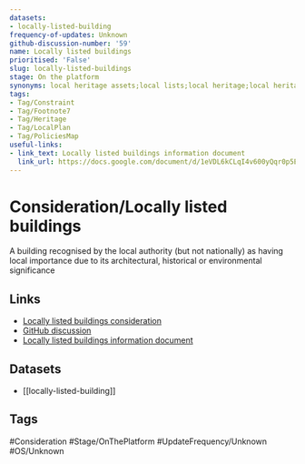 ```yaml
---
datasets:
- locally-listed-building
frequency-of-updates: Unknown
github-discussion-number: '59'
name: Locally listed buildings
prioritised: 'False'
slug: locally-listed-buildings
stage: On the platform
synonyms: local heritage assets;local lists;local heritage;local heritage list sites
tags:
- Tag/Constraint
- Tag/Footnote7
- Tag/Heritage
- Tag/LocalPlan
- Tag/PoliciesMap
useful-links:
- link_text: Locally listed buildings information document
  link_url: https://docs.google.com/document/d/1eVDL6kCLqI4v600yQqr0p5Eb_YSW9zSiT5St-Fcr4hc/edit?usp=sharing
---
```


# Consideration/Locally listed buildings

A building recognised by the local authority (but not nationally) as having local importance due to its architectural, historical or environmental significance

## Links

* [Locally listed buildings consideration](https://design.planning.data.gov.uk/planning-consideration/locally-listed-buildings)
* [GitHub discussion](https://github.com/digital-land/data-standards-backlog/discussions/59)
* [Locally listed buildings information document](https://docs.google.com/document/d/1eVDL6kCLqI4v600yQqr0p5Eb_YSW9zSiT5St-Fcr4hc/edit?usp=sharing)

## Datasets

* [[locally-listed-building]]

## Tags

#Consideration #Stage/OnThePlatform #UpdateFrequency/Unknown #OS/Unknown